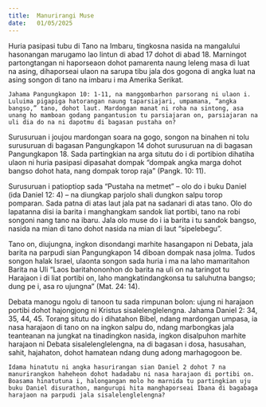 ```yaml
---
title:  Manurirangi Muse
date:   01/05/2025
---
```


Huria pasipasi tubu di Tano na Imbaru, tingkosna nasida na mangalului hasonangan marugamo lao lintun di abad 17 dohot di abad 18. Marningot partongtangan ni haporseaon dohot pamarenta naung leleng masa di luat na asing, dihaporseai ulaon na sarupa tibu jala dos gogona di angka luat na asing songon di tano na imbaru i ma Amerika Serikat.

`Jahama Pangungkapon 10: 1-11, na manggombarhon parsorang ni ulaon i. Luluima pigapiga hatorangan naung taparsiajari, umpamana, “angka bangso,” tano, dohot laut. Mardongan manat ni roha na sintong, asa unang ho mamboan godang pangantusion tu parsiajaran on, parsiajaran na uli dia do na ni dapotmu di bagasan pustaha on?`

Surusuruan i joujou mardongan soara na gogo, songon na binahen ni tolu surusuruan di bagasan Pangungkapon 14 dohot surusuruan na di bagasan Pangungkapon 18. Sada partingkian na arga situtu do i di portibion dihatiha ulaon ni huria pasipasi dipasahat dompak “dompak angka marga dohot bangso dohot hata, nang dompak torop raja” (Pangk. 10: 11).

Surusuruan i patioptiop sada “Pustaha na metmet” – olo do i buku Daniel (ida Daniel 12: 4) – na diungkap parjolo shali dungkon salpu torop pomparan. Sada patna di atas laut jala pat na sadanari di atas tano. Olo do lapatanna disi ia barita i manghangkam sandok liat portibi, tano na robi songoni nang tano na ibaru. Jala olo muse do i ia barita i tu sandok bangso, nasida na mian di tano dohot nasida na mian di laut “sipelebegu”.

Tano on, diujungna, ingkon disondangi marhite hasangapon ni Debata, jala barita na parpudi sian Pangungkapon 14 diboan dompak nasa jolma. Tudos songon halak Israel, ulaonta songon sada huria i ma na laho mamaritahon Barita na Uli “Laos baritahononhon do barita na uli on na taringot tu Harajaon i di liat portibi on, laho mangkatindangkonsa tu saluhutna bangso; dung pe i, asa ro ujungna” (Mat. 24: 14).

Debata manogu ngolu di tanoon tu sada rimpunan bolon: ujung ni harajaon portibi dohot hajongjong ni Kristus sisalelenglelengna. Jahama Daniel 2: 34, 35, 44, 45. Torang situtu do i dihatahon Bibel, ndang mardongan umpasa, ia nasa harajaon di tano on na ingkon salpu do, ndang marbongkas jala teanteanan na jungkat na tinadingkon nasida, ingkon disalpuhon marhite harajaon ni Debata sisalelenglelengna, na di bagasan i dosa, hasusahan, sahit, hajahaton, dohot hamatean ndang dung adong marhagogoon be.

`Idama hinatutu ni angka hasurirangan sian Daniel 2 dohot 7 na manurirangkon haheheon dohot hadadabu ni nasa harajaon di portibi on. Boasama hinatutuna i, halongangan molo ho marnida tu partingkian uju buku Daniel disurathon, mangurupi hita manghaporseai Ibana di bagabaga harajaon na parpudi jala sisalelenglelengna?`